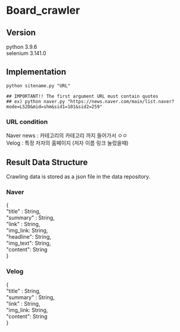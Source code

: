 # Board_crawler

## Version
python 3.9.6 <br>
selenium 3.141.0

## Implementation

```
python sitename.py "URL"

## IMPORTANT!! The first argument URL must contain quotes
## ex) python naver.py "https://news.naver.com/main/list.naver?mode=LS2D&mid=shm&sid1=101&sid2=259"
```

### URL condition
Naver news : 카테고리의 카테고리 까지 들어가서 ㅇㅇ <br>
Velog : 특정 저자의 홈페이지 (저자 이름 링크 눌렀을때)

## Result Data Structure

Crawling data is stored as a json file in the data repository.

### Naver
{ <br>
  "title" : String, <br>
  "summary" : String, <br>
  "link" : String, <br>
  "img_link: String, <br>
  "headline": String, <br>
  "img_text": String, <br>
  "content": String <br>
}
 
 ### Velog
 { <br>
  "title" : String, <br>
  "summary" : String, <br>
  "link" : String, <br>
  "img_link: String, <br>
  "content": String <br>
}





